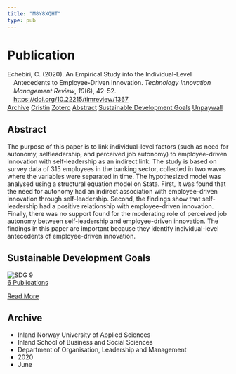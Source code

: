 ```yaml
---
title: "M8Y8XQHT"
type: pub
---
```

<h1>Publication</h1>
<article id="csl-bib-container-M8Y8XQHT" class="csl-bib-container">
  <div class="csl-bib-body" style="line-height: 1.35; padding-left: 1em; text-indent:-1em;">
  <div class="csl-entry">Echebiri, C. (2020). An Empirical Study into the Individual-Level Antecedents to Employee-Driven Innovation. <i>Technology Innovation Management Review</i>, <i>10</i>(6), 42&#x2013;52. <a href="https://doi.org/10.22215/timreview/1367">https://doi.org/10.22215/timreview/1367</a></div>
</div>
  <div class="csl-bib-buttons">
    <a href="#taxonomy-article-M8Y8XQHT" class="csl-bib-button">Archive</a>
    <a href="https://app.cristin.no/results/show.jsf?id=1817383" alt="Cristin URL" class="csl-bib-button">Cristin</a>
    <a href="http://zotero.org/groups/5402882/items/M8Y8XQHT" alt="Zotero URL" class="csl-bib-button">Zotero</a>
    <a href="#abstract-article-M8Y8XQHT" class="csl-bib-button">Abstract</a>
    <a href="#sdg-article-M8Y8XQHT" class="csl-bib-button">Sustainable Development Goals</a>
    <a href="https://timreview.ca/sites/default/files/article_PDF/TIMReview_2020_June%20-%204.pdf" class="csl-bib-button">Unpaywall</a>
  </div>
  <div id="csl-bib-meta-container-M8Y8XQHT"></div>
</article>
<div id="csl-bib-meta-M8Y8XQHT" class="csl-bib-meta">
  <article id="abstract-article-M8Y8XQHT" class="abstract-article">
    <h1>Abstract</h1>
    The purpose of this paper is to link individual-level factors (such as need for autonomy, selfleadership, and perceived job autonomy) to employee-driven innovation with self-leadership as an indirect link. The study is based on survey data of 315 employees in the banking sector, collected in two waves where the variables were separated in time. The hypothesized model was analysed using a structural equation model on Stata. First, it was found that the need for autonomy had an indirect association with employee-driven innovation through self-leadership. Second, the findings show that self-leadership had a positive relationship with employee-driven innovation. Finally, there was no support found for the moderating role of perceived job autonomy between self-leadership and employee-driven innovation. The findings in this paper are important because they identify individual-level antecedents of employee-driven innovation.
  </article>
  <article id="sdg-article-M8Y8XQHT" class="sdg-article">
    <h1>Sustainable Development Goals</h1>
    <div class="sdg-container"><div id="sdg9" class="sdg"> <img src="{{< params subfolder >}}images/sdg/sdg09_en.png" class="image" alt="SDG 9"> <div class="sdg-overlay"> <a href="{{< params subfolder >}}en/archive/?sdg=9#archive" class="sdg-publication-count"><span>6</span> Publications</a> <p><a href="https://sdgs.un.org/goals/goal9" class="sdg-read-more">Read More</a></p> </div> </div></div>
  </article>
  <article id="taxonomy-article-M8Y8XQHT" class="taxonomy-article">
    <h1>Archive</h1>
    <ul>
      <li>Inland Norway University of Applied Sciences</li>
      <li>Inland School of Business and Social Sciences</li>
      <li>Department of Organisation, Leadership and Management</li>
      <li>2020</li>
      <li>June</li>
    </ul>
  </article>
</div>
